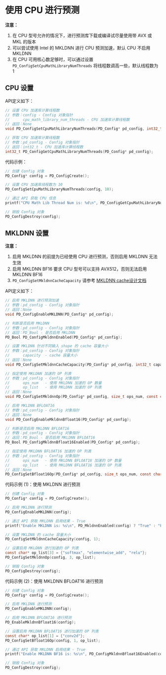 # 使用 CPU 进行预测

**注意：**
1. 在 CPU 型号允许的情况下，进行预测库下载或编译试尽量使用带 AVX 或 MKL 的版本
2. 可以尝试使用 Intel 的 MKLDNN 进行 CPU 预测加速，默认 CPU 不启用 MKLDNN
3. 在 CPU 可用核心数足够时，可以通过设置 `PD_ConfigSetCpuMathLibraryNumThreads` 将线程数调高一些，默认线程数为 1

## CPU 设置

API定义如下：

```c
// 设置 CPU 加速库计算线程数
// 参数：config - Config 对象指针
//      cpu_math_library_num_threads - CPU 加速库计算线程数
// 返回：None
void PD_ConfigSetCpuMathLibraryNumThreads(PD_Config* pd_config, int32_t cpu_math_library_num_threads);

// 获取 CPU 加速库计算线程数
// 参数：pd_config - Config 对象指针
// 返回：int32_t - CPU 加速库计算线程数
int32_t PD_ConfigGetCpuMathLibraryNumThreads(PD_Config* pd_config);
```

代码示例：

```c
// 创建 Config 对象
PD_Config* config = PD_ConfigCreate();

// 设置 CPU 加速库线程数为 10
PD_ConfigSetCpuMathLibraryNumThreads(config, 10);

// 通过 API 获取 CPU 信息
printf("CPU Math Lib Thread Num is: %d\n", PD_ConfigGetCpuMathLibraryNumThreads(config));

// 销毁 Config 对象
PD_ConfigDestroy(config);
```

## MKLDNN 设置

**注意：** 
1. 启用 MKLDNN 的前提为已经使用 CPU 进行预测，否则启用 MKLDNN 无法生效
2. 启用 MKLDNN BF16 要求 CPU 型号可以支持 AVX512，否则无法启用 MKLDNN BF16
3. `PD_ConfigSetMkldnnCacheCapacity` 请参考 <a class="reference external" href="https://github.com/PaddlePaddle/docs/blob/923d0dc161e54b424b8b163b6ff72c73ef10a43f/docs/design/mkldnn/caching/caching.md">MKLDNN cache设计文档</a>

API定义如下：

```c
// 启用 MKLDNN 进行预测加速
// 参数：pd_config - Config 对象指针
// 返回：None
void PD_ConfigEnableMKLDNN(PD_Config* pd_config);

// 判断是否启用 MKLDNN 
// 参数：pd_config - Config 对象指针
// 返回：PD_Bool - 是否启用 MKLDNN
PD_Bool PD_ConfigMkldnnEnabled(PD_Config* pd_config);

// 设置 MKLDNN 针对不同输入 shape 的 cache 容量大小
// 参数：pd_config - Config 对象指针
//      capacity  - cache 容量大小
// 返回：None
void PD_ConfigSetMkldnnCacheCapacity(PD_Config* pd_config, int32_t capacity);

// 指定使用 MKLDNN 加速的 OP 列表
// 参数：pd_config - Config 对象指针
//      ops_num   - 使用 MKLDNN 加速的 OP 数量
//      op_list   - 使用 MKLDNN 加速的 OP 列表
// 返回：None
void PD_ConfigSetMkldnnOp(PD_Config* pd_config, size_t ops_num, const char** op_list);

// 启用 MKLDNN BFLOAT16
// 参数：pd_config - Config 对象指针
// 返回：None
void PD_ConfigEnableMkldnnBfloat16(PD_Config* pd_config);

// 判断是否启用 MKLDNN BFLOAT16
// 参数：pd_config - Config 对象指针
// 返回：PD_Bool - 是否启用 MKLDNN BFLOAT16
PD_Bool PD_ConfigMkldnnBfloat16Enabled(PD_Config* pd_config);

// 指定使用 MKLDNN BFLOAT16 加速的 OP 列表
// 参数：pd_config - Config 对象指针
//      ops_num   - 使用 MKLDNN BFLOAT16 加速的 OP 数量
//      op_list   - 使用 MKLDNN BFLOAT16 加速的 OP 列表
// 返回：None
PD_ConfigSetBfloat16Op(PD_Config* pd_config, size_t ops_num, const char** op_list);
```

代码示例 (1)：使用 MKLDNN 进行预测

```c
// 创建 Config 对象
PD_Config* config = PD_ConfigCreate();

// 启用 MKLDNN 进行预测
PD_ConfigEnableMKLDNN(config);

// 通过 API 获取 MKLDNN 启用结果 - True
printf("Enable MKLDNN is: %s\n", PD_MkldnnEnabled(config) ? "True" : "False");

// 设置 MKLDNN 的 cache 容量大小
PD_ConfigSetMkldnnCacheCapacity(config, 1);

// 设置启用 MKLDNN 进行加速的 OP 列表
const char* op_list[3] = {"softmax", "elementwise_add", "relu"};
PD_ConfigSetMkldnnOp(config, 3, op_list);

// 销毁 Config 对象
PD_ConfigDestroy(config);
```

代码示例 (2)：使用 MKLDNN BFLOAT16 进行预测

```c
// 创建 Config 对象
PD_Config* config = PD_ConfigCreate();

// 启用 MKLDNN 进行预测
PD_ConfigEnableMKLDNN(config);

// 启用 MKLDNN BFLOAT16 进行预测
PD_EnableMkldnnBfloat16(config);

// 设置启用 MKLDNN BFLOAT16 进行加速的 OP 列表
const char* op_list[1] = {"conv2d"};
PD_ConfigSetBfloat16Op(config, 1, op_list);

// 通过 API 获取 MKLDNN 启用结果 - True
printf("Enable MKLDNN BF16 is: %s\n", PD_ConfigMkldnnBfloat16Enabled(config) ? "True" : "False");

// 销毁 Config 对象
PD_ConfigDestroy(config);
```